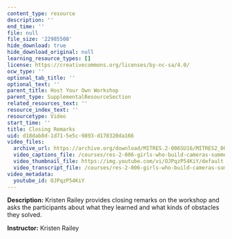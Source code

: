 ```yaml
---
content_type: resource
description: ''
end_time: ''
file: null
file_size: '22985508'
hide_download: true
hide_download_original: null
learning_resource_types: []
license: https://creativecommons.org/licenses/by-nc-sa/4.0/
ocw_type: ''
optional_tab_title: ''
optional_text: ''
parent_title: Host Your Own Workshop
parent_type: SupplementalResourceSection
related_resources_text: ''
resource_index_text: ''
resourcetype: Video
start_time: ''
title: Closing Remarks
uid: d18dab8d-1d71-5e5c-9893-d178320da166
video_files:
  archive_url: https://archive.org/download/MITRES.2-006SU16/MITRES2_006SU16_talk8_300k.mp4
  video_captions_file: /courses/res-2-006-girls-who-build-cameras-summer-2016/7b4e58a41bed5f32a6df82e88b2d9283_OJPqzP54KiY.vtt
  video_thumbnail_file: https://img.youtube.com/vi/OJPqzP54KiY/default.jpg
  video_transcript_file: /courses/res-2-006-girls-who-build-cameras-summer-2016/e195d8b4ed20de3090cc23b3da2ac157_OJPqzP54KiY.pdf
video_metadata:
  youtube_id: OJPqzP54KiY
---
```


**Description:** Kristen Railey provides closing remarks on the workshop and asks the participants about what they learned and what kinds of obstacles they solved.

**Instructor:** Kristen Railey

